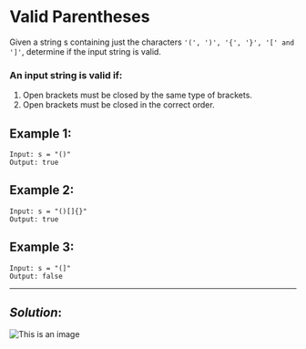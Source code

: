 # Valid Parentheses

Given a string s containing just the characters `'(', ')', '{', '}', '[' and ']'`, determine if the input string is valid.

### An input string is valid if:
1. Open brackets must be closed by the same type of brackets.
2. Open brackets must be closed in the correct order.

## Example 1:
```
Input: s = "()"
Output: true
```

## Example 2:
```
Input: s = "()[]{}"
Output: true
```

## Example 3:
```
Input: s = "(]"
Output: false
```

---
## **_Solution_:**

![This is an image](./solutiom.png)
